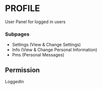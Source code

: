 # PROFILE
User Panel for logged in users

### Subpages
- Settings (View & Change Settings)
- Info (View & Change Personal Information)
- Pms (Personal Messages)

## Permission
LoggedIn
